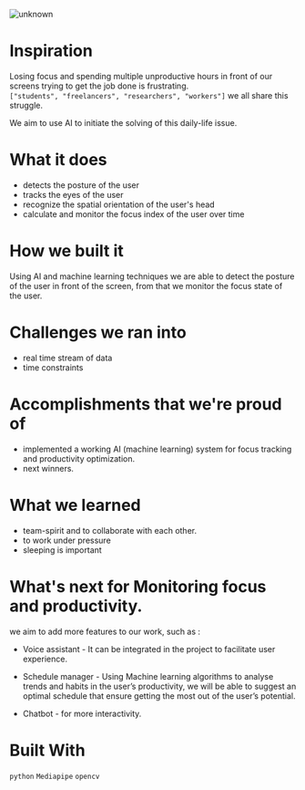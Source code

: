 ![unknown](https://user-images.githubusercontent.com/84399880/142723826-6b77bd6a-2839-4a4b-a873-d44445d02c16.png)

# Inspiration
Losing focus and spending multiple unproductive hours in front of our screens trying to get the job done is frustrating.
\
```["students", "freelancers", "researchers", "workers"]``` we all share this struggle.
  
We aim to use AI to initiate the solving of this daily-life issue.

# What it does 
* detects the posture of the user
* tracks the eyes of the user
* recognize the spatial orientation of the user's head
* calculate and monitor the focus index of the user over time

# How we built it
Using AI and machine learning techniques we are able to detect the posture of the user in front of the screen, from that we monitor the focus state of the user.

# Challenges we ran into
* real time stream of data
* time constraints

# Accomplishments that we're proud of
* implemented a working AI (machine learning) system for focus tracking and productivity optimization.
* next winners.

# What we learned
* team-spirit and to collaborate with each other.
* to work under pressure
* sleeping is important

# What's next for Monitoring focus and productivity.
we aim to add more features to our work, such as :

* Voice assistant - It can be integrated in the project to facilitate user experience.

* Schedule manager - Using Machine learning algorithms to analyse trends and habits in the user’s productivity, we will be able to suggest an optimal schedule that ensure getting the most out of the user’s potential.

* Chatbot - for more interactivity.

# Built With

`python` `Mediapipe` `opencv`

